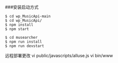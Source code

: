 ###安装启动方式
```shell
$ cd wp_MusicApi-main
$ cd wp_MusicApi/
$ npm install
$ npm start

$ cd musearcher 
$ npm run install
$ npm run devstart
```
远程部署更改
vi public/javascripts/alluse.js
vi bin/www